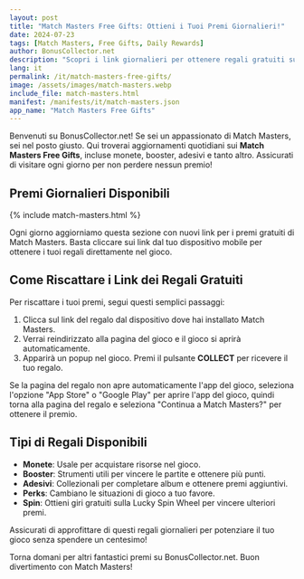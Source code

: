```yaml
---
layout: post
title: "Match Masters Free Gifts: Ottieni i Tuoi Premi Giornalieri!"
date: 2024-07-23
tags: [Match Masters, Free Gifts, Daily Rewards]
author: BonusCollector.net
description: "Scopri i link giornalieri per ottenere regali gratuiti su Match Masters. Aggiornamenti quotidiani sui premi in monete, booster e altro."
lang: it
permalink: /it/match-masters-free-gifts/
image: /assets/images/match-masters.webp
include_file: match-masters.html
manifest: /manifests/it/match-masters.json
app_name: "Match Masters Free Gifts"
---
```


Benvenuti su BonusCollector.net! Se sei un appassionato di Match Masters, sei nel posto giusto. Qui troverai aggiornamenti quotidiani sui **Match Masters Free Gifts**, incluse monete, booster, adesivi e tanto altro. Assicurati di visitare ogni giorno per non perdere nessun premio!

## Premi Giornalieri Disponibili

{% include match-masters.html %}

Ogni giorno aggiorniamo questa sezione con nuovi link per i premi gratuiti di Match Masters. Basta cliccare sui link dal tuo dispositivo mobile per ottenere i tuoi regali direttamente nel gioco.

## Come Riscattare i Link dei Regali Gratuiti

Per riscattare i tuoi premi, segui questi semplici passaggi:
1. Clicca sul link del regalo dal dispositivo dove hai installato Match Masters.
2. Verrai reindirizzato alla pagina del gioco e il gioco si aprirà automaticamente.
3. Apparirà un popup nel gioco. Premi il pulsante **COLLECT** per ricevere il tuo regalo.

Se la pagina del regalo non apre automaticamente l'app del gioco, seleziona l'opzione "App Store" o "Google Play" per aprire l'app del gioco, quindi torna alla pagina del regalo e seleziona "Continua a Match Masters?" per ottenere il premio.

## Tipi di Regali Disponibili

- **Monete**: Usale per acquistare risorse nel gioco.
- **Booster**: Strumenti utili per vincere le partite e ottenere più punti.
- **Adesivi**: Collezionali per completare album e ottenere premi aggiuntivi.
- **Perks**: Cambiano le situazioni di gioco a tuo favore.
- **Spin**: Ottieni giri gratuiti sulla Lucky Spin Wheel per vincere ulteriori premi.

Assicurati di approfittare di questi regali giornalieri per potenziare il tuo gioco senza spendere un centesimo!

Torna domani per altri fantastici premi su BonusCollector.net. Buon divertimento con Match Masters!